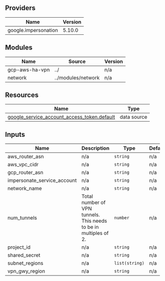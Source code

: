 <!-- BEGIN_TF_DOCS -->
## Providers

| Name | Version |
|------|---------|
| google.impersonation | 5.10.0 |

## Modules

| Name | Source | Version |
|------|--------|---------|
| gcp-aws-ha-vpn | ../ | n/a |
| network | ../modules/network | n/a |

## Resources

| Name | Type |
|------|------|
| [google_service_account_access_token.default](https://registry.terraform.io/providers/hashicorp/google/latest/docs/data-sources/service_account_access_token) | data source |

## Inputs

| Name | Description | Type | Default | Required |
|------|-------------|------|---------|:--------:|
| aws\_router\_asn | n/a | `string` | n/a | yes |
| aws\_vpc\_cidr | n/a | `string` | n/a | yes |
| gcp\_router\_asn | n/a | `string` | n/a | yes |
| impersonate\_service\_account | n/a | `string` | n/a | yes |
| network\_name | n/a | `string` | n/a | yes |
| num\_tunnels | Total number of VPN tunnels. This needs to be in multiples of 2. | `number` | n/a | yes |
| project\_id | n/a | `string` | n/a | yes |
| shared\_secret | n/a | `string` | n/a | yes |
| subnet\_regions | n/a | `list(string)` | n/a | yes |
| vpn\_gwy\_region | n/a | `string` | n/a | yes |
<!-- END_TF_DOCS -->    